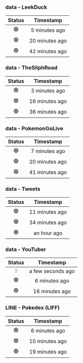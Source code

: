 ### data - LeekDuck
| Status | Timestamp |
|:------:|:---------:|
| 🟢 | 5 minutes ago |
| 🟢 | 20 minutes ago |
| 🟢 | 42 minutes ago |

### data - TheSilphRoad
| Status | Timestamp |
|:------:|:---------:|
| 🟢 | 3 minutes ago |
| 🟢 | 16 minutes ago |
| 🟢 | 36 minutes ago |

### data - PokemonGoLive
| Status | Timestamp |
|:------:|:---------:|
| 🟢 | 7 minutes ago |
| 🟢 | 20 minutes ago |
| 🟢 | 41 minutes ago |

### data - Tweets
| Status | Timestamp |
|:------:|:---------:|
| 🟢 | 11 minutes ago |
| 🟢 | 34 minutes ago |
| 🟢 | an hour ago |

### data - YouTuber
| Status | Timestamp |
|:------:|:---------:|
| ❔ | a few seconds ago |
| 🟢 | 6 minutes ago |
| 🟢 | 16 minutes ago |

### LINE - Pokedex (LIFF)
| Status | Timestamp |
|:------:|:---------:|
| 🟢 | 6 minutes ago |
| 🟢 | 10 minutes ago |
| 🟢 | 19 minutes ago |

